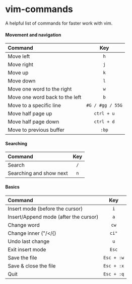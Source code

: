 # vim-commands
A helpful list of commands for faster work with vim.

#### Movement and navigation

| Command      | Key | 
| :---        |    :----:   |
| Move left    |  `h`     |
| Move right    |  `j`     |
| Move up    |  `k`     |
| Move down    |  `l`     |
| Move one word to the right    |  `w`     |
| Move one word back to the left    |  `b`     |
| Move to a specific line    |  `#G / #gg / 55G`     |
| Move half page up    |  `ctrl + u`     |
| Move half page down    |  `ctrl + d`     |
| Move to previous buffer | `:bp`|

#### Searching

| Command      | Key | 
| :---        |    :----:   |
| Search | `/`|
| Searching and show next | `n`|

#### Basics
| Command      | Key | 
| :---        |    :----:   |
| Insert mode (before the cursor)    |  `i`     |
| Insert/Append mode (after the cursor)    |  `a`     |
| Change word    |  `cw`     |
| Change inner ("/</{)    |  `ci"`     |
| Undo last change    |  `u`     |
| Exit insert mode    |  `Esc`     |
| Save the file    |  `Esc + :w`     |
| Save & close the file    |  `Esc + :x`     |
| Quit    |  `Esc + :q`     |

